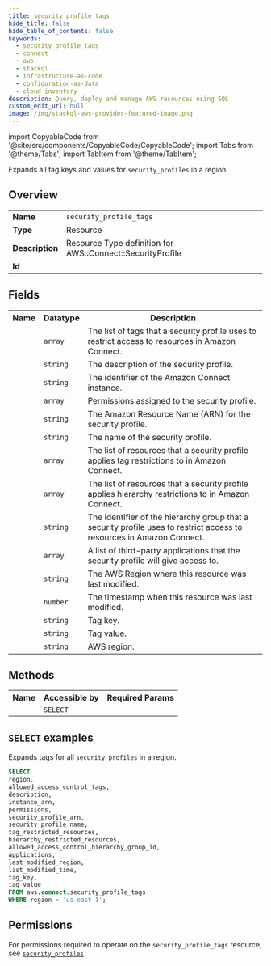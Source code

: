 ```yaml
---
title: security_profile_tags
hide_title: false
hide_table_of_contents: false
keywords:
  - security_profile_tags
  - connect
  - aws
  - stackql
  - infrastructure-as-code
  - configuration-as-data
  - cloud inventory
description: Query, deploy and manage AWS resources using SQL
custom_edit_url: null
image: /img/stackql-aws-provider-featured-image.png
---
```


import CopyableCode from '@site/src/components/CopyableCode/CopyableCode';
import Tabs from '@theme/Tabs';
import TabItem from '@theme/TabItem';

Expands all tag keys and values for <code>security_profiles</code> in a region

## Overview
<table>
<tbody>
<tr><td><b>Name</b></td><td><code>security_profile_tags</code></td></tr>
<tr><td><b>Type</b></td><td>Resource</td></tr>
<tr><td><b>Description</b></td><td>Resource Type definition for AWS::Connect::SecurityProfile</td></tr>
<tr><td><b>Id</b></td><td><CopyableCode code="aws.connect.security_profile_tags" /></td></tr>
</tbody>
</table>

## Fields
<table>
<tbody>
<tr><th>Name</th><th>Datatype</th><th>Description</th></tr><tr><td><CopyableCode code="allowed_access_control_tags" /></td><td><code>array</code></td><td>The list of tags that a security profile uses to restrict access to resources in Amazon Connect.</td></tr>
<tr><td><CopyableCode code="description" /></td><td><code>string</code></td><td>The description of the security profile.</td></tr>
<tr><td><CopyableCode code="instance_arn" /></td><td><code>string</code></td><td>The identifier of the Amazon Connect instance.</td></tr>
<tr><td><CopyableCode code="permissions" /></td><td><code>array</code></td><td>Permissions assigned to the security profile.</td></tr>
<tr><td><CopyableCode code="security_profile_arn" /></td><td><code>string</code></td><td>The Amazon Resource Name (ARN) for the security profile.</td></tr>
<tr><td><CopyableCode code="security_profile_name" /></td><td><code>string</code></td><td>The name of the security profile.</td></tr>
<tr><td><CopyableCode code="tag_restricted_resources" /></td><td><code>array</code></td><td>The list of resources that a security profile applies tag restrictions to in Amazon Connect.</td></tr>
<tr><td><CopyableCode code="hierarchy_restricted_resources" /></td><td><code>array</code></td><td>The list of resources that a security profile applies hierarchy restrictions to in Amazon Connect.</td></tr>
<tr><td><CopyableCode code="allowed_access_control_hierarchy_group_id" /></td><td><code>string</code></td><td>The identifier of the hierarchy group that a security profile uses to restrict access to resources in Amazon Connect.</td></tr>
<tr><td><CopyableCode code="applications" /></td><td><code>array</code></td><td>A list of third-party applications that the security profile will give access to.</td></tr>
<tr><td><CopyableCode code="last_modified_region" /></td><td><code>string</code></td><td>The AWS Region where this resource was last modified.</td></tr>
<tr><td><CopyableCode code="last_modified_time" /></td><td><code>number</code></td><td>The timestamp when this resource was last modified.</td></tr>
<tr><td><CopyableCode code="tag_key" /></td><td><code>string</code></td><td>Tag key.</td></tr>
<tr><td><CopyableCode code="tag_value" /></td><td><code>string</code></td><td>Tag value.</td></tr>
<tr><td><CopyableCode code="region" /></td><td><code>string</code></td><td>AWS region.</td></tr>
</tbody>
</table>

## Methods

<table>
<tbody>
  <tr>
    <th>Name</th>
    <th>Accessible by</th>
    <th>Required Params</th>
  </tr>
  <tr>
    <td><CopyableCode code="list_resources" /></td>
    <td><code>SELECT</code></td>
    <td><CopyableCode code="region" /></td>
  </tr>
</tbody>
</table>

## `SELECT` examples
Expands tags for all <code>security_profiles</code> in a region.
```sql
SELECT
region,
allowed_access_control_tags,
description,
instance_arn,
permissions,
security_profile_arn,
security_profile_name,
tag_restricted_resources,
hierarchy_restricted_resources,
allowed_access_control_hierarchy_group_id,
applications,
last_modified_region,
last_modified_time,
tag_key,
tag_value
FROM aws.connect.security_profile_tags
WHERE region = 'us-east-1';
```


## Permissions

For permissions required to operate on the <code>security_profile_tags</code> resource, see <a href="/services/connect/security_profiles/#permissions"><code>security_profiles</code></a>

